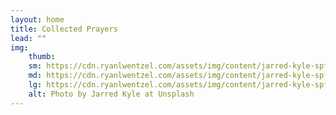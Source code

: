 ```yaml
---
layout: home
title: Collected Prayers
lead: ""
img:
    thumb:
    sm: https://cdn.ryanlwentzel.com/assets/img/content/jarred-kyle-spfzDuwHlgA-unsplash-sm.webp
    md: https://cdn.ryanlwentzel.com/assets/img/content/jarred-kyle-spfzDuwHlgA-unsplash-sm.webp
    lg: https://cdn.ryanlwentzel.com/assets/img/content/jarred-kyle-spfzDuwHlgA-unsplash-lg.webp
    alt: Photo by Jarred Kyle at Unsplash
---
```

